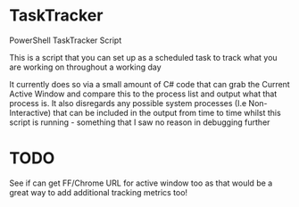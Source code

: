 # TaskTracker
PowerShell TaskTracker Script

This is a script that you can set up as a scheduled task to track what you are working on throughout a working day

It currently does so via a small amount of C# code that can grab the Current Active Window and compare this to the process list and output what that process is.
It also disregards any possible system processes (I.e Non-Interactive) that can be included in the output from time to time whilst this script is running - something that I saw no reason in debugging further

# TODO
See if can get FF/Chrome URL for active window too as that would be a great way to add additional tracking metrics too!
